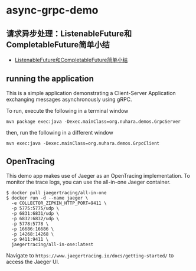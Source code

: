 # async-grpc-demo

## 请求异步处理：ListenableFuture和CompletableFuture简单小结 
- [ListenableFuture和CompletableFuture简单小结](https://blog.csdn.net/Androidlushangderen/article/details/80372711)


## running the application

This is a simple application demonstrating a Client-Server Application exchanging messages asynchronously using gRPC.

To run, execute the following in a terminal window

```shell
mvn package exec:java -Dexec.mainClass=org.nuhara.demos.GrpcServer
```

then, run the following in a different window

```shell
mvn exec:java -Dexec.mainClass=org.nuhara.demos.GrpcClient
```

## OpenTracing

This demo app makes use of Jaeger as an OpenTracing implementation.  To monitor the trace logs, you can use the all-in-one Jaeger container.

```shell
$ docker pull jaegertracing/all-in-one
$ docker run -d --name jaeger \
  -e COLLECTOR_ZIPKIN_HTTP_PORT=9411 \
  -p 5775:5775/udp \
  -p 6831:6831/udp \
  -p 6832:6832/udp \
  -p 5778:5778 \
  -p 16686:16686 \
  -p 14268:14268 \
  -p 9411:9411 \
  jaegertracing/all-in-one:latest
```
Navigate to ```https://www.jaegertracing.io/docs/getting-started/``` to access the Jaeger UI.

